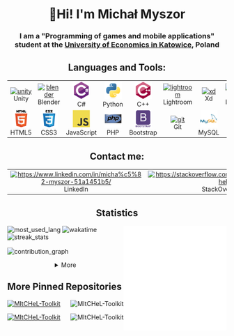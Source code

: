 <h1 align="center">👋Hi! I'm Michał Myszor</h1>

<h3 align="center">I am a "Programming of games and mobile applications" student at the <a href="https://www.ue.katowice.pl/en.html">University of Economics in Katowice</a>, Poland</h3>

<h2 align="center">Languages and Tools:</h2>
<table align="center">
  <tr>
    <td align="center" width="40" height="40">
      <a href="https://unity.com/" target="_blank"> <img src="https://www.vectorlogo.zone/logos/unity3d/unity3d-icon.svg" alt="unity" width="40" height="40" /> </a>
      <br>Unity
    </td>
    <td align="center" width="40" height="40">
      <a href="https://www.blender.org/" target="_blank"> <img src="https://download.blender.org/branding/community/blender_community_badge_white.svg" alt="blender" width="40" height="40" /> </a>
      <br>Blender
    </td>
    <td align="center" width="40" height="40">
      <a href="https://www.w3schools.com/cs/" target="_blank"> <img src="https://raw.githubusercontent.com/devicons/devicon/master/icons/csharp/csharp-original.svg" alt="csharp" width="40" height="40" /> </a>
      <br>C#
    </td>
    <td align="center" width="40" height="40">
      <a href="https://www.python.org" target="_blank"> <img src="https://raw.githubusercontent.com/devicons/devicon/master/icons/python/python-original.svg" alt="python" width="40" height="40" /> </a>
      <br>Python
    </td>
    <td align="center" width="40" height="40">
      <a href="https://www.w3schools.com/cpp/" target="_blank"> <img src="https://raw.githubusercontent.com/devicons/devicon/master/icons/cplusplus/cplusplus-original.svg" alt="cplusplus" width="40" height="40" /> </a>
      <br>C++
    </td>
    <td align="center" width="40" height="40">
      <a href="#macropower-tech" > <img src="https://raw.githubusercontent.com/detain/svg-logos/master/svg/lightroom-cc.svg" alt="lightroom" width="40" height="40" /> </a>
      <br>Lightroom
    </td>
    <td align="center" width="40" height="40">
      <a href="https://www.adobe.com/products/xd.html" target="_blank"> <img src="https://cdn.worldvectorlogo.com/logos/adobe-xd.svg" alt="xd" width="40" height="40" /> </a>
      <br>Xd
    </td>
    <td align="center"  width="40" height="40">
      <a href="https://www.adobe.com/in/products/illustrator.html" target="_blank"> <img src="https://www.vectorlogo.zone/logos/adobe_illustrator/adobe_illustrator-icon.svg" alt="illustrator" width="40" height="40" /> </a>
      <br>Illustrator
    </td>
    <td align="center" width="40" height="40">
      <a href="https://www.photoshop.com/en" target="_blank"> <img src="https://raw.githubusercontent.com/devicons/devicon/master/icons/photoshop/photoshop-line.svg" alt="photoshop" width="40" height="40" /> </a>
      <br>Photoshop
    </td>
  </tr>
  <tr>
    <td align="center" width="40" height="40"> 
      <a href="https://www.w3.org/html/" target="_blank"> <img src="https://raw.githubusercontent.com/devicons/devicon/master/icons/html5/html5-original-wordmark.svg" alt="html5" width="40" height="40" /> </a>
      <br>HTML5
    </td>
    <td align="center" width="40" height="40">
      <a href="https://www.w3schools.com/css/" target="_blank"> <img src="https://raw.githubusercontent.com/devicons/devicon/master/icons/css3/css3-original-wordmark.svg" alt="css3" width="40" height="40" /> </a>
      <br>CSS3
    </td>
    <td align="center"  width="40" height="40">
      <a href="https://developer.mozilla.org/en-US/docs/Web/JavaScript" target="_blank"> <img src="https://raw.githubusercontent.com/devicons/devicon/master/icons/javascript/javascript-original.svg" alt="javascript" width="40" height="40" /> </a>
      <br>JavaScript
    </td>
    <td align="center" width="40" height="40">
      <a href="https://www.php.net" target="_blank"> <img src="https://raw.githubusercontent.com/devicons/devicon/master/icons/php/php-original.svg" alt="php" width="40" height="40" /> </a>
      <br>PHP
    </td>
    <td align="center" width="40" height="40">
      <a href="https://getbootstrap.com" target="_blank"> <img src="https://raw.githubusercontent.com/devicons/devicon/master/icons/bootstrap/bootstrap-plain-wordmark.svg" alt="bootstrap" width="40" height="40" /> </a>
      <br>Bootstrap
    </td>
    <td align="center" width="40" height="40">
      <a href="https://git-scm.com/" target="_blank"> <img src="https://www.vectorlogo.zone/logos/git-scm/git-scm-icon.svg" alt="git" width="40" height="40" /> </a>
      <br>Git
    </td>
    <td align="center" width="40" height="40">
      <a href="https://www.mysql.com/" target="_blank"> <img src="https://raw.githubusercontent.com/devicons/devicon/master/icons/mysql/mysql-original-wordmark.svg" alt="mysql" width="40" height="40" /> </a>
      <br>MySQL
    </td>
    <td align="center"  width="40" height="40">
      <a href="https://www.microsoft.com/en-us/sql-server" target="_blank"> <img src="https://www.svgrepo.com/show/303229/microsoft-sql-server-logo.svg" alt="mssql" width="40" height="40" /> </a>
      <br>MsSQL
    </td>
    <td align="center" >
      <a href="https://aws.amazon.com" target="_blank"> <img src="https://raw.githubusercontent.com/devicons/devicon/master/icons/amazonwebservices/amazonwebservices-original-wordmark.svg" alt="aws" width="40" height="40" /> </a>
      <br>AWS
    </td>
  </tr>
</table>

<h2 align="center">Contact me:</h2>
<table align="center">
  <tr>
    <td align="center" height="40" width="40">
      <a href="https://www.linkedin.com/in/micha%c5%82-myszor-51a1451b5/" target="blank"><img align="center" src="https://raw.githubusercontent.com/rahuldkjain/github-profile-readme-generator/master/src/images/icons/Social/linked-in-alt.svg" alt="https://www.linkedin.com/in/micha%c5%82-myszor-51a1451b5/" width="40" height="40" /></a>
      <br>LinkedIn
    </td>
    <td align="center" height="40" width="40">
      <a href="https://stackoverflow.com/users/11334888/mitchel" target="blank"><img align="center" src="https://raw.githubusercontent.com/rahuldkjain/github-profile-readme-generator/master/src/images/icons/Social/stack-overflow.svg" alt="https://stackoverflow.com/users/11334888/mitchel" width="40" height="40" /></a>
      <br>StackOverflow
    </td>
    <td align="center" height="40" width="40">
      <a href="https://discord.gg/M!tCHeL#8618" target="blank"><img align="center" src="https://raw.githubusercontent.com/rahuldkjain/github-profile-readme-generator/master/src/images/icons/Social/discord.svg" alt="https://discord.gg/M!tCHeL#8618" width="40" height="40" /></a>
      <br>Discord
    </td>
    <td align="center" height="40" width="40">
      <a href="https://www.youtube.com/channel/UCDzVuoDMjFwrn7hnCUk8zhA" target="blank"><img align="center" src="https://raw.githubusercontent.com/rahuldkjain/github-profile-readme-generator/master/src/images/icons/Social/youtube.svg" alt="https://www.youtube.com/channel/UCDzVuoDMjFwrn7hnCUk8zhA" width="40" height="40" /></a>
      <br>YouTube
    </td>
    <td align="center" height="40" width="40">
      <a href="https://www.instagram.com/michal.myszor/" target="blank"><img align="center" src="https://raw.githubusercontent.com/rahuldkjain/github-profile-readme-generator/master/src/images/icons/Social/instagram.svg" alt="https://www.instagram.com/michal.myszor/" width="40" height="40" /></a>
      <br>Instagram
    </td>
    <td align="center" height="40" width="40">
      <a href="https://twitter.com/michalmyszor" target="blank"><img align="center" src="https://raw.githubusercontent.com/rahuldkjain/github-profile-readme-generator/master/src/images/icons/Social/twitter.svg" alt="https://twitter.com/michalmyszor" width="40" height="40" /></a>
      <br>Twitter
    </td>
    <td align="center" height="40" width="40">
      <a href="https://www.facebook.com/mitchelpl" target="blank"><img align="center" src="https://raw.githubusercontent.com/rahuldkjain/github-profile-readme-generator/master/src/images/icons/Social/facebook.svg" alt="https://www.facebook.com/mitchelpl" width="40" height="40" /></a>
      <br>Facebook
    </td>
  </tr>
</table>

<h2 align="center">Statistics</h2>
<img align="right" width=47% src="stats.svg" alt="stats" />

<p align="left">
  <img width=47% src="https://github-readme-stats.vercel.app/api/top-langs?username=mitchelpl&langs_count=10&show_icons=true&locale=en&layout=compact&card_width=350&bg_color=0D1117&text_color=FFFFFF&hide_border=true&title_color=FFFFFF" alt="most_used_lang" />

  <img width=47% src="https://github-readme-stats.vercel.app/api/wakatime?username=willianrod&layout=compact&card_width=350&bg_color=0D1117&text_color=FFFFFF&hide_border=true&title_color=FFFFFF&custom_title=Time%20Spent%20On%20Each%20Language%20In%20Last%207%20Days&langs_count=10&range=last_year" alt="wakatime" />

  <img width=47% src="http://github-readme-streak-stats.herokuapp.com?user=mitchelpl&theme=dark&hide_border=true&background=0D1117&stroke=FFFFFF&currStreakNum=FFFFFF&sideNums=FFFFFF&currStreakLabel=FFFFFF&dates=777777&sideLabels=FFFFFF" alt="streak_stats" />
</p>

<img align="center" src="https://activity-graph.herokuapp.com/graph?username=mitchelpl&bg_color=0D1117&color=FFFFFF&line=777777&point=FFFFFF&hide_border=true&custom_title=Contribution%20Graph&area=true&area_color=777777" alt="contribution_graph" width=100% /><br/>

<details>
  <summary align="center">More</summary><br/>
  <img align="center" src="github-metrics.svg" alt="metrics" width="100%" /> 
</details>

<h2 align="left">More Pinned Repositories</h2>
<p>
  <a href="https://github.com/MItCHeLPL/MItCHeL-Toolkit"><img src="https://github-readme-stats.vercel.app/api/pin?username=MItCHeLPL&repo=MItCHeL-Toolkit&border_radius=5&bg_color=0D1117&text_color=8B949E" alt="MItCHeL-Toolkit" /></a>
  <a href="https://github.com/MItCHeLPL/Arrabal-Internship"><img src="https://github-readme-stats.vercel.app/api/pin?username=MItCHeLPL&repo=Arrabal-Internship&border_radius=5&bg_color=0D1117&text_color=8B949E" alt="MItCHeL-Toolkit" align="right" /></a>
</p>
<p>
  <a href="https://github.com/MItCHeLPL/Rainmeter-Simple-Spotify-Control"><img src="https://github-readme-stats.vercel.app/api/pin?username=MItCHeLPL&repo=Rainmeter-Simple-Spotify-Control&border_radius=5&bg_color=0D1117&text_color=8B949E" alt="MItCHeL-Toolkit"/></a>
  <a href="https://github.com/MItCHeLPL/Rainmeter-Info-Skin"><img src="https://github-readme-stats.vercel.app/api/pin?username=MItCHeLPL&repo=Rainmeter-Info-Skin&border_radius=5&bg_color=0D1117&text_color=8B949E" alt="MItCHeL-Toolkit" align="right" /></a>
</p>
